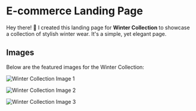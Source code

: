 # E-commerce Landing Page

Hey there! 👋 I created this landing page for **Winter Collection** to showcase a collection of stylish winter wear. It's a simple, yet elegant page.

## Images

Below are the featured images for the Winter Collection:

![Winter Collection Image 1](public/images/screenshot25.jpg)

![Winter Collection Image 2](public/images/screenshot26.jpg)

![Winter Collection Image 3](public/images/screenshot.jpg)


